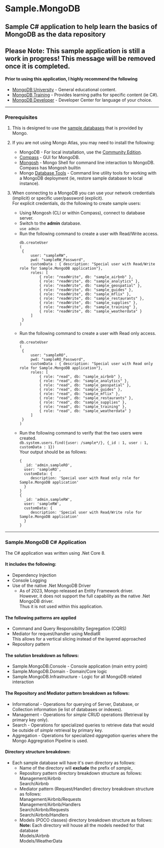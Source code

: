# Sample.MongoDB
## Sample C# application to help learn the basics of MongoDB as the data repository

## **Please Note: This sample application is still a work in progress!  This message will be removed once it is completed.**

#### Prior to using this application, I highly recommend the following
- [MongoDB University](https://learn.mongodb.com/) - General educational content.
- [MongoDB Training](https://learn.mongodb.com/catalog) - Provides learning paths for specific content (ie C#).
- [MongoDB Developer](https://www.mongodb.com/developer/) - Developer Center for language of your choice.

---

### Prerequisites
1. This is designed to use the [sample databases](https://www.mongodb.com/developer/products/atlas/atlas-sample-datasets/) that is provided by Mongo.  
   
2. If you are not using Mongo Atlas, you may need to install the following:
    -  MongoDB - For local installation, use the [Community Edition](https://www.mongodb.com/products/self-managed/community-edition).
    -  [Compass](https://www.mongodb.com/products/tools/compass) - GUI for MongoDB.
    -  [Mongosh](https://www.mongodb.com/docs/mongodb-shell/install/) - Mongo Shell for command line interaction to MongoDB.           
       Compass has Mongosh builtin
    -  Mongo [Database Tools](https://www.mongodb.com/try/download/database-tools) - Command line utility tools for working with a MongoDB deployment (ie, restore sample database to local instance).  

3. When connecting to a MongoDB you can use your network credentials (implicit) or specific user/password (explicit).   
   For explicit credentials, do the following to create sample users:
    -  Using Mongosh (CLI or within Compass), connect to database server.  
    - Switch to the **admin** database.  
        `use admin`
    -  Run the following command to create a user with Read/Write access.   
       ```
       db.createUser
       (
        {
            user: "sampleRW",
            pwd: "sampleRW_Password",
            customData : { description: "Special user with Read/Write role for Sample.MongoDB application"},
            roles: [
                { role: "readWrite", db: "sample_airbnb" },
                { role: "readWrite", db: "sample_analytics" },
                { role: "readWrite", db: "sample_geospatial" },
                { role: "readWrite", db: "sample_guides" },
                { role: "readWrite", db: "sample_mflix" },
                { role: "readWrite", db: "sample_restaurants" },
                { role: "readWrite", db: "sample_supplies" },
                { role: "readWrite", db: "sample_training" },
                { role: "readWrite", db: "sample_weatherdata" }
            ]
        }
       )
       ```   
    -  Run the following command to create a user with Read only access.   
       ```
       db.createUser
       (
        {
            user: "sampleRO",
            pwd: "sampleRO_Password",
            customData : { description: "Special user with Read only role for Sample.MongoDB application"},
            roles: [
                { role: "read", db: "sample_airbnb" },
                { role: "read", db: "sample_analytics" },
                { role: "read", db: "sample_geospatial" },
                { role: "read", db: "sample_guides" },
                { role: "read", db: "sample_mflix" },
                { role: "read", db: "sample_restaurants" },
                { role: "read", db: "sample_supplies" },
                { role: "read", db: "sample_training" },
                { role: "read", db: "sample_weatherdata" }
            ]
        }
       )
       ```   
    -  Run the following command to verify that the two users were created.   
       `db.system.users.find({user: /sample*/}, {_id : 1, user : 1, customData : 1})`  
       Your output should be as follows:  
       ```   
       {
         _id: 'admin.sampleRO',
         user: 'sampleRO',
         customData: {
            description: 'Special user with Read only role for Sample.MongoDB application'
         }
       }
       {
         _id: 'admin.sampleRW',
         user: 'sampleRW',
         customData: {
            description: 'Special user with Read/Write role for Sample.MongoDB application'
         }
       }
       ```  


---

### Sample.MongoDB C# Application
The C# application was written using .Net Core 8.  


#### It includes the following:
- Dependency Injection  
- Console Logging  
- Use of the native .Net MongoDB Driver   
   - As of 2023, Mongo released an Entity Framework driver.   
     However, it does not support the full capability as the native .Net MongoDB driver.  
     Thus it is not used within this application.


#### The following patterns are applied
- Command and Query Responsibility Segregation (CQRS)  
- Mediator for request/handler using MediatR  
  This allows for a vertical slicing instead of the layered approached
- Repository pattern


#### The solution breakdown as follows:
- Sample.MongoDB.Console - Console application (main entry point)  
- Sample.MongoDB.Domain - Domain/Core logic  
- Sample.MongoDB.Infrastructure - Logic for all MongoDB related interaction


#### The Repository and Mediator pattern breakdown as follows:
- Informational - Operations for querying of Server, Database, or Collection information (ie list of databases or indexes).
- Management - Operations for *simple* CRUD operations (Retrieval by primary key only).
- Search - Operations for specialized queries to retrieve data that would be outside of *simple* retrieval by primary key.
- Aggregation - Operations for specialized *aggregation* queries where the Mongo Aggregration Pipeline is used.  


#### Directory structure breakdown:
- Each sample database will have it's own directory as follows:
   - Name of the directory will **exclude** the prefix of *sample_*
   - Repository pattern directory breakdown structure as follows:  
     Management/Airbnb  
     Search/Airbnb  
   - Mediator pattern (Request/Handler) directory breakdown structure as follows:  
     Management/Airbnb/Requests  
     Management/Airbnb/Handlers  
     Search/Airbnb/Requests  
     Search/Airbnb/Handlers  
   - Models (POCO classes) directory breakdown structure as follows:  
     **Note:** Each directory will house all the models needed for that database  
     Models/Airbnb  
     Models/WeatherData


